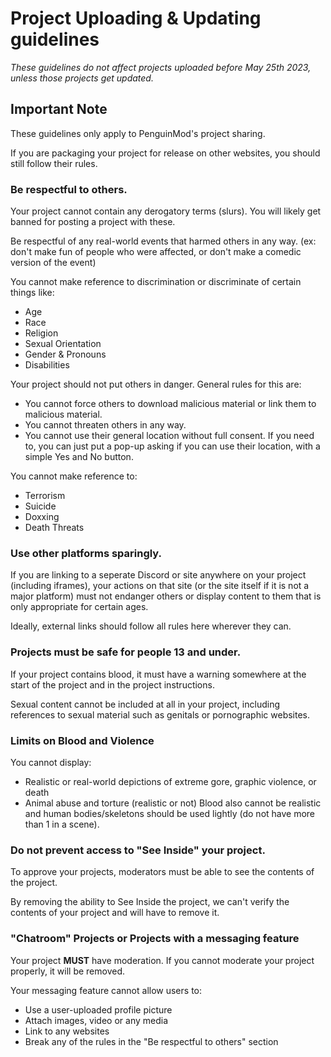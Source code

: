 # Project Uploading & Updating guidelines
*These guidelines do not affect projects uploaded before May 25th 2023, unless those projects get updated.*

## Important Note
These guidelines only apply to PenguinMod's project sharing.

If you are packaging your project for release on other websites,
you should still follow their rules.

### Be respectful to others.
Your project cannot contain any derogatory terms (slurs).
You will likely get banned for posting a project with these.

Be respectful of any real-world events that harmed others in any way.
(ex: don't make fun of people who were affected, or don't make a comedic version of the event)

You cannot make reference to discrimination or discriminate of certain things like:
- Age
- Race
- Religion
- Sexual Orientation
- Gender & Pronouns
- Disabilities

Your project should not put others in danger. General rules for this are:
- You cannot force others to download malicious material or link them to malicious material.
- You cannot threaten others in any way.
- You cannot use their general location without full consent. If you need to, you can just put a pop-up asking if you can use their location, with a simple Yes and No button.

You cannot make reference to:
- Terrorism
- Suicide
- Doxxing
- Death Threats

### Use other platforms sparingly.
If you are linking to a seperate Discord or site anywhere on your project (including iframes),
your actions on that site (or the site itself if it is not a major platform) must not endanger others
or display content to them that is only appropriate for certain ages.

Ideally, external links should follow all rules here wherever they can.

### Projects must be safe for people 13 and under.
If your project contains blood, it must have a warning somewhere at the start of the project
and in the project instructions.

Sexual content cannot be included at all in your project, including references to sexual material such as genitals or pornographic websites.

### Limits on Blood and Violence
You cannot display:
- Realistic or real-world depictions of extreme gore, graphic violence, or death
- Animal abuse and torture (realistic or not)
Blood also cannot be realistic and human bodies/skeletons should be used lightly (do not have more than 1 in a scene).

### Do not prevent access to "See Inside" your project.
To approve your projects, moderators must be able to see the contents of the project.

By removing the ability to See Inside the project, we can't verify the contents of your project and will have to remove it.

### "Chatroom" Projects or Projects with a messaging feature
Your project **MUST** have moderation.
If you cannot moderate your project properly, it will be removed.

Your messaging feature cannot allow users to:
- Use a user-uploaded profile picture
- Attach images, video or any media
- Link to any websites
- Break any of the rules in the "Be respectful to others" section

